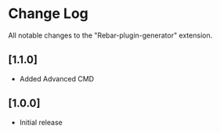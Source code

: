 # Change Log

All notable changes to the "Rebar-plugin-generator" extension.

## [1.1.0]

- Added Advanced CMD

## [1.0.0]

- Initial release
